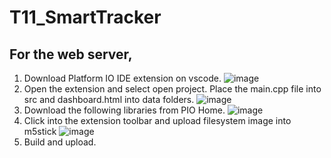 # T11_SmartTracker

## For the web server,
1. Download Platform IO IDE extension on vscode.
![image](https://github.com/amanda-chan/T11_SmartTracker/assets/64049670/37509c04-a3ed-40bf-a2a0-b46c75c6c9ae)
2. Open the extension and select open project. Place the main.cpp file into src and dashboard.html into data folders.
![image](https://github.com/amanda-chan/T11_SmartTracker/assets/64049670/80d1270e-1f5e-45c4-a0e4-29015aef6347)
3. Download the following libraries from PIO Home.
![image](https://github.com/amanda-chan/T11_SmartTracker/assets/64049670/e6e5ef14-02a3-4bd5-9cc3-cd55da8ce9f6)
4. Click into the extension toolbar and upload filesystem image into m5stick
![image](https://github.com/amanda-chan/T11_SmartTracker/assets/64049670/90ea1f37-26ca-4738-ae62-089ab01806ff)
5. Build and upload.
